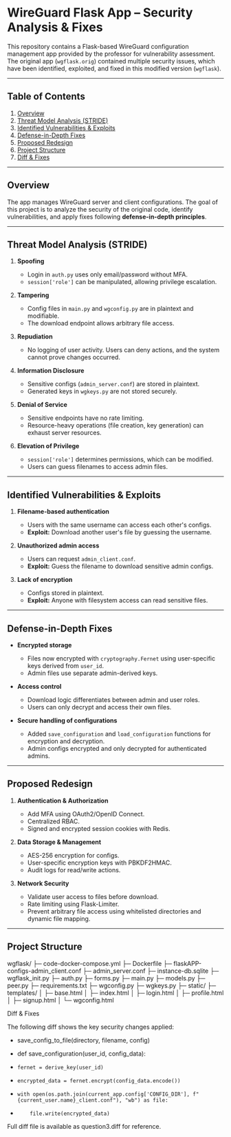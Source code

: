 # WireGuard Flask App – Security Analysis & Fixes

This repository contains a Flask-based WireGuard configuration management app provided by the professor for vulnerability assessment. The original app (`wgflask.orig`) contained multiple security issues, which have been identified, exploited, and fixed in this modified version (`wgflask`).

---

## Table of Contents
1. [Overview](#overview)  
2. [Threat Model Analysis (STRIDE)](#threat-model-analysis-stride)  
3. [Identified Vulnerabilities & Exploits](#identified-vulnerabilities--exploits)  
4. [Defense-in-Depth Fixes](#defense-in-depth-fixes)  
5. [Proposed Redesign](#proposed-redesign)  
6. [Project Structure](#project-structure)  
7. [Diff & Fixes](#diff--fixes)  

---

## Overview
The app manages WireGuard server and client configurations. The goal of this project is to analyze the security of the original code, identify vulnerabilities, and apply fixes following **defense-in-depth principles**.

---

## Threat Model Analysis (STRIDE)

1. **Spoofing**  
   - Login in `auth.py` uses only email/password without MFA.  
   - `session['role']` can be manipulated, allowing privilege escalation.  

2. **Tampering**  
   - Config files in `main.py` and `wgconfig.py` are in plaintext and modifiable.  
   - The download endpoint allows arbitrary file access.  

3. **Repudiation**  
   - No logging of user activity. Users can deny actions, and the system cannot prove changes occurred.  

4. **Information Disclosure**  
   - Sensitive configs (`admin_server.conf`) are stored in plaintext.  
   - Generated keys in `wgkeys.py` are not stored securely.  

5. **Denial of Service**  
   - Sensitive endpoints have no rate limiting.  
   - Resource-heavy operations (file creation, key generation) can exhaust server resources.  

6. **Elevation of Privilege**  
   - `session['role']` determines permissions, which can be modified.  
   - Users can guess filenames to access admin files.

---

## Identified Vulnerabilities & Exploits

1. **Filename-based authentication**  
   - Users with the same username can access each other's configs.  
   - **Exploit:** Download another user's file by guessing the username.  

2. **Unauthorized admin access**  
   - Users can request `admin_client.conf`.  
   - **Exploit:** Guess the filename to download sensitive admin configs.  

3. **Lack of encryption**  
   - Configs stored in plaintext.  
   - **Exploit:** Anyone with filesystem access can read sensitive files.

---

## Defense-in-Depth Fixes

- **Encrypted storage**  
  - Files now encrypted with `cryptography.Fernet` using user-specific keys derived from `user_id`.  
  - Admin files use separate admin-derived keys.  

- **Access control**  
  - Download logic differentiates between admin and user roles.  
  - Users can only decrypt and access their own files.  

- **Secure handling of configurations**  
  - Added `save_configuration` and `load_configuration` functions for encryption and decryption.  
  - Admin configs encrypted and only decrypted for authenticated admins.  

---

## Proposed Redesign

1. **Authentication & Authorization**  
   - Add MFA using OAuth2/OpenID Connect.  
   - Centralized RBAC.  
   - Signed and encrypted session cookies with Redis.  

2. **Data Storage & Management**  
   - AES-256 encryption for configs.  
   - User-specific encryption keys with PBKDF2HMAC.  
   - Audit logs for read/write actions.  

3. **Network Security**  
   - Validate user access to files before download.  
   - Rate limiting using Flask-Limiter.  
   - Prevent arbitrary file access using whitelisted directories and dynamic file mapping.

---

## Project Structure

wgflask/
├─ code-docker-compose.yml
├─ Dockerfile
├─ flaskAPP-configs-admin_client.conf
├─ admin_server.conf
├─ instance-db.sqlite
├─ wgflask_init.py
├─ auth.py
├─ forms.py
├─ main.py
├─ models.py
├─ peer.py
├─ requirements.txt
├─ wgconfig.py
├─ wgkeys.py
├─ static/
├─ templates/
│  ├─ base.html
│  ├─ index.html
│  ├─ login.html
│  ├─ profile.html
│  ├─ signup.html
│  └─ wgconfig.html

Diff & Fixes

The following diff shows the key security changes applied:

- save_config_to_file(directory, filename, config)
+ def save_configuration(user_id, config_data):
+     fernet = derive_key(user_id)
+     encrypted_data = fernet.encrypt(config_data.encode())
+     with open(os.path.join(current_app.config['CONFIG_DIR'], f"{current_user.name}_client.conf"), "wb") as file:
+         file.write(encrypted_data)

Full diff file is available as question3.diff for reference.

